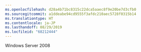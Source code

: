 ```yaml
---
ms.openlocfilehash: d28a4b71bc8315c22dca5aaec8f9e20be7d3cfb0
ms.sourcegitcommit: a1ddeabe94cd9555f3afdc210aec5728f0315b14
ms.translationtype: HT
ms.contentlocale: ja-JP
ms.lasthandoff: 08/29/2019
ms.locfileid: "68212444"
---
```

 Windows Server 2008 